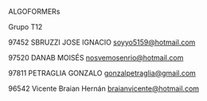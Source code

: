 ALGOFORMERs

Grupo T12

97452	SBRUZZI	JOSE IGNACIO	soyyo5159@hotmail.com	

97520	DANAB	MOISÉS			nosvemosenrio@hotmail.com

97811	PETRAGLIA	GONZALO		gonzalpetraglia@gmail.com

96542	Vicente	Braian Hernán	braianvicente@hotmail.com
